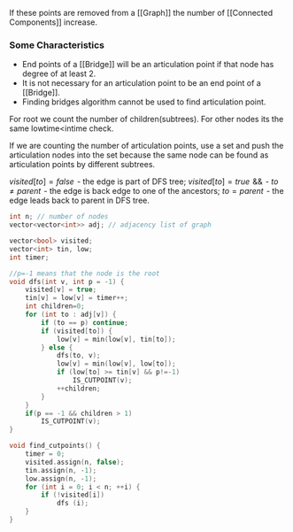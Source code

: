If these points are removed from a [[Graph]] the number of [[Connected Components]] increase.

### Some Characteristics
- End points of a [[Bridge]] will be an articulation point if that node has degree of at least 2.
- It is not necessary for an articulation point to be an end point of a [[Bridge]].
- Finding bridges algorithm cannot be used to find articulation point.

For root we count the number of children(subtrees). For other nodes its the same lowtime\<intime check.

If we are counting the number of articulation points, use a set and push the articulation nodes into the set because the same node can be found as articulation points by different subtrees.

$visited[to] = false$  - the edge is part of DFS tree;
$visited[to] = true$  &&  - $to \neq parent$  - the edge is back edge to one of the ancestors;
$to = parent$  - the edge leads back to parent in DFS tree.

```cpp
int n; // number of nodes
vector<vector<int>> adj; // adjacency list of graph

vector<bool> visited;
vector<int> tin, low;
int timer;

//p=-1 means that the node is the root
void dfs(int v, int p = -1) {
    visited[v] = true;
    tin[v] = low[v] = timer++;
    int children=0;
    for (int to : adj[v]) {
        if (to == p) continue;
        if (visited[to]) {
            low[v] = min(low[v], tin[to]);
        } else {
            dfs(to, v);
            low[v] = min(low[v], low[to]);
            if (low[to] >= tin[v] && p!=-1)
                IS_CUTPOINT(v);
            ++children;
        }
    }
    if(p == -1 && children > 1)
        IS_CUTPOINT(v);
}

void find_cutpoints() {
    timer = 0;
    visited.assign(n, false);
    tin.assign(n, -1);
    low.assign(n, -1);
    for (int i = 0; i < n; ++i) {
        if (!visited[i])
            dfs (i);
    }
}
```